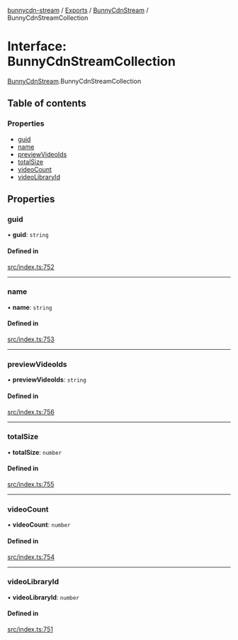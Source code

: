 [bunnycdn-stream](../README.md) / [Exports](../modules.md) / [BunnyCdnStream](../modules/BunnyCdnStream.md) / BunnyCdnStreamCollection

# Interface: BunnyCdnStreamCollection

[BunnyCdnStream](../modules/BunnyCdnStream.md).BunnyCdnStreamCollection

## Table of contents

### Properties

- [guid](BunnyCdnStream.BunnyCdnStreamCollection.md#guid)
- [name](BunnyCdnStream.BunnyCdnStreamCollection.md#name)
- [previewVideoIds](BunnyCdnStream.BunnyCdnStreamCollection.md#previewvideoids)
- [totalSize](BunnyCdnStream.BunnyCdnStreamCollection.md#totalsize)
- [videoCount](BunnyCdnStream.BunnyCdnStreamCollection.md#videocount)
- [videoLibraryId](BunnyCdnStream.BunnyCdnStreamCollection.md#videolibraryid)

## Properties

### guid

• **guid**: `string`

#### Defined in

[src/index.ts:752](https://github.com/dan-online/bunnycdn-stream/blob/72d3ec1/src/index.ts#L752)

___

### name

• **name**: `string`

#### Defined in

[src/index.ts:753](https://github.com/dan-online/bunnycdn-stream/blob/72d3ec1/src/index.ts#L753)

___

### previewVideoIds

• **previewVideoIds**: `string`

#### Defined in

[src/index.ts:756](https://github.com/dan-online/bunnycdn-stream/blob/72d3ec1/src/index.ts#L756)

___

### totalSize

• **totalSize**: `number`

#### Defined in

[src/index.ts:755](https://github.com/dan-online/bunnycdn-stream/blob/72d3ec1/src/index.ts#L755)

___

### videoCount

• **videoCount**: `number`

#### Defined in

[src/index.ts:754](https://github.com/dan-online/bunnycdn-stream/blob/72d3ec1/src/index.ts#L754)

___

### videoLibraryId

• **videoLibraryId**: `number`

#### Defined in

[src/index.ts:751](https://github.com/dan-online/bunnycdn-stream/blob/72d3ec1/src/index.ts#L751)
